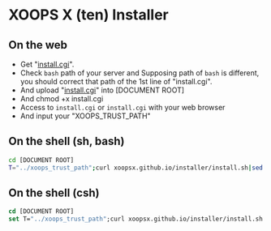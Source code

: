 XOOPS X (ten) Installer
=======================

## On the web

* Get "[install.cgi](http://xoopsx.github.io/installer/install.cgi)".
* Check `bash` path of your server and Supposing path of `bash` is different, you should correct that path of the 1st line of "install.cgi".
* And upload "[install.cgi](http://xoopsx.github.io/installer/install.cgi)" into [DOCUMENT ROOT]
* And chmod +x install.cgi
* Access to `install.cgi` or `install.cgi` with your web browser
* And input your "XOOPS_TRUST_PATH"

## On the shell (sh, bash)

```bash
cd [DOCUMENT ROOT]
T="../xoops_trust_path";curl xoopsx.github.io/installer/install.sh|sed "s#<T>#$T#"|sh
```

## On the shell (csh)

```csh
cd [DOCUMENT ROOT]
set T="../xoops_trust_path";curl xoopsx.github.io/installer/install.sh|sed "s#<T>#$T#"|sh
```
